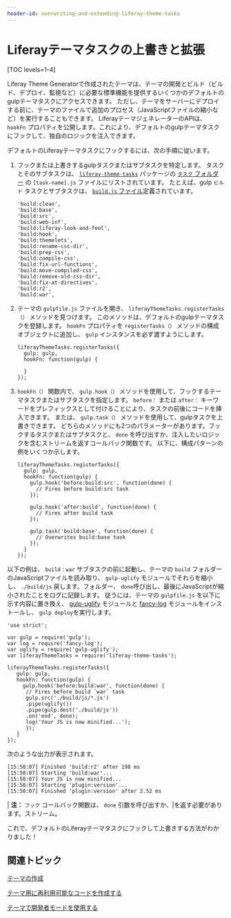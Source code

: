 ```yaml
---
header-id: overwriting-and-extending-liferay-theme-tasks
---
```


# Liferayテーマタスクの上書きと拡張

[TOC levels=1-4]

Liferay Theme Generatorで作成されたテーマは、テーマの開発とビルド（ビルド、デプロイ、監視など）に必要な標準機能を提供するいくつかのデフォルトのgulpテーマタスクにアクセスできます。 ただし、テーマをサーバーにデプロイする前に、テーマのファイルで追加のプロセス（JavaScriptファイルの縮小など）を実行することもできます。 LiferayテーマジェネレーターのAPIは、 `hookFn` プロパティを公開します。これにより、デフォルトのgulpテーマタスクにフックして、独自のロジックを注入できます。

デフォルトのLiferayテーマタスクにフックするには、次の手順に従います。

1.  フックまたは上書きするgulpタスクまたはサブタスクを特定します。 タスクとそのサブタスクは、 [`liferay-theme-tasks`](https://github.com/liferay/liferay-themes-sdk/tree/master/packages/liferay-theme-tasks) パッケージの [`タスク` フォルダー](https://github.com/liferay/liferay-themes-sdk/tree/master/packages/liferay-theme-tasks/tasks) の `[task-name].js` ファイルにリストされています。 たとえば、gulp `ビルド` タスクとサブタスクは、 [`build.js` ファイル](https://github.com/liferay/liferay-themes-sdk/blob/master/packages/liferay-theme-tasks/tasks/build.js#L25-L39)定義されています。
   
        'build:clean',
        'build:base',
        'build:src',
        'build:web-inf',
        'build:liferay-look-and-feel',
        'build:hook',
        'build:themelets',
        'build:rename-css-dir',
        'build:prep-css',
        'build:compile-css',
        'build:fix-url-functions',
        'build:move-compiled-css',
        'build:remove-old-css-dir',
        'build:fix-at-directives',
        'build:r2',
        'build:war',

2.  テーマの `gulpfile.js` ファイルを開き、 `liferayThemeTasks.registerTasks（）` メソッドを見つけます。 このメソッドは、デフォルトのgulpテーマタスクを登録します。 `hookFn` プロパティを `registerTasks（）` メソッドの構成オブジェクトに追加し、 `gulp` インスタンスを必ず渡すようにします。
   
        liferayThemeTasks.registerTasks({
          gulp: gulp,
          hookFn: function(gulp) {
       
          }
        });

3.  `hookFn（）` 関数内で、 `gulp.hook（）` メソッドを使用して、フックするテーマタスクまたはサブタスクを指定します。 `before：` または `after：` キーワードをプレフィックスとして付けることにより、タスクの前後にコードを挿入できます。 または、 `gulp.task（）` メソッドを使用して、gulpタスクを上書きできます。 どちらのメソッドにも2つのパラメーターがあります。フックするタスクまたはサブタスクと、 `done` を呼び出すか、注入したいロジックを含むストリームを返すコールバック関数です。 以下に、構成パターンの例をいくつか示します。

    ``` 
    liferayThemeTasks.registerTasks({
      gulp: gulp,
      hookFn: function(gulp) {
        gulp.hook('before:build:src', function(done) {
          // Fires before build:src task
        });

        gulp.hook('after:build', function(done) {
          // Fires after build task
        });

        gulp.task('build:base', function(done) {
          // Overwrites build:base task
        });
      }
    });   
    ```

以下の例は、 `build：war` サブタスクの前に起動し、テーマの `build` フォルダーのJavaScriptファイルを読み取り、 `gulp-uglify` モジュールでそれらを縮小し、 `./build/js` 戻します。フォルダー、 `done`呼び出し、最後にJavaScriptが縮小されたことをログに記録します。 従うには、テーマの `gulpfile.js` を以下に示す内容に置き換え、 [gulp-uglify](https://www.npmjs.com/package/gulp-uglify) モジュールと [fancy-log](https://www.npmjs.com/package/fancy-log) モジュールをインストールし、 `gulp deploy`を実行します。

    'use strict';
    
    var gulp = require('gulp');
    var log = require('fancy-log');
    var uglify = require('gulp-uglify');
    var liferayThemeTasks = require('liferay-theme-tasks');
    
    liferayThemeTasks.registerTasks({
       gulp: gulp,
       hookFn: function(gulp) {
         gulp.hook('before:build:war', function(done) {
          // Fires before build `war` task
          gulp.src('./build/js/*.js')
          .pipe(uglify())
          .pipe(gulp.dest('./build/js'))
          .on('end', done);
          log('Your JS is now minified...');
          });
       }
    });

次のような出力が表示されます。

    [15:58:07] Finished 'build:r2' after 198 ms
    [15:58:07] Starting 'build:war'...
    [15:58:07] Your JS is now minified...
    [15:58:07] Starting 'plugin:version'...
    [15:58:07] Finished 'plugin:version' after 2.52 ms

| **注：** `フック` コールバック関数は、 `done` 引数を呼び出すか、|を返す必要があります。ストリーム。

これで、デフォルトのLiferayテーマタスクにフックして上書きする方法がわかりました！

## 関連トピック

[テーマの作成](/docs/7-1/tutorials/-/knowledge_base/t/creating-themes)

[テーマ用に再利用可能なコードを作成する](/docs/7-1/tutorials/-/knowledge_base/t/creating-reusable-pieces-of-code-for-your-themes)

[テーマで開発者モードを使用する](/docs/7-1/tutorials/-/knowledge_base/t/using-developer-mode-with-themes)
